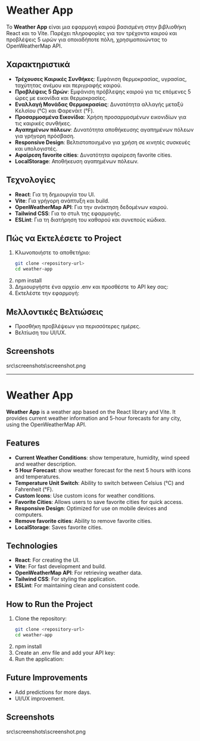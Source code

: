 # Weather App

Το **Weather App** είναι μια εφαρμογή καιρού βασισμένη στην βιβλιοθήκη React και το Vite. Παρέχει πληροφορίες για τον τρέχοντα καιρού και προβλέψεις 5 ωρών για οποιαδήποτε πόλη, χρησιμοποιώντας το OpenWeatherMap API.

## Χαρακτηριστικά

- **Τρέχουσες Καιρικές Συνθήκες**: Εμφάνιση θερμοκρασίας, υγρασίας, ταχύτητας ανέμου και περιγραφής καιρού.
- **Προβλέψεις 5 Ωρών**: Εμφάνιση πρόβλεψης καιρού για τις επόμενες 5 ώρες με εικονίδια και θερμοκρασίες.
- **Εναλλαγή Μονάδας Θερμοκρασίας**: Δυνατότητα αλλαγής μεταξύ Κελσίου (°C) και Φαρενάιτ (°F).
- **Προσαρμοσμένα Εικονίδια**: Χρήση προσαρμοσμένων εικονιδίων για τις καιρικές συνθήκες.
- **Αγαπημένων πόλεων**: Δυνατότητα αποθήκευσης αγαπημένων πόλεων για γρήγορη πρόσβαση.
- **Responsive Design**: Βελτιστοποιημένο για χρήση σε κινητές συσκευές και υπολογιστές.
- **Αφαίρεση favorite cities**: Δυνατότητα αφαίρεση favorite cities.
- **LocalStorage**: Αποθήκευση αγαπημένων πόλεων.

## Τεχνολογίες

- **React**: Για τη δημιουργία του UI.
- **Vite**: Για γρήγορη ανάπτυξη και build.
- **OpenWeatherMap API**: Για την ανάκτηση δεδομένων καιρού.
- **Tailwind CSS**: Για το στυλ της εφαρμογής.
- **ESLint**: Για τη διατήρηση του καθαρού και συνεπούς κώδικα.

## Πώς να Εκτελέσετε το Project

1. Κλωνοποιήστε το αποθετήριο:
   ```bash
   git clone <repository-url>
   cd weather-app
2. npm install
3. Δημιουργήστε ένα αρχείο .env και προσθέστε το API key σας:
4. Εκτελέστε την εφαρμογή:


## Μελλοντικές Βελτιώσεις 
- Προσθήκη προβλέψεων για περισσότερες ημέρες.
- Βελτίωση του UI/UX.

## Screenshots
src\screenshots\screenshot.png

------------------------------------------------------------------------------------

# Weather App

**Weather App** is a weather app based on the React library and Vite. It provides current weather information and 5-hour forecasts for any city, using the OpenWeatherMap API.

## Features

- **Current Weather Conditions**: show temperature, humidity, wind speed and weather description.
- **5 Hour Forecast**: show weather forecast for the next 5 hours with icons and temperatures.
- **Temperature Unit Switch**: Ability to switch between Celsius (°C) and Fahrenheit (°F).
- **Custom Icons**: Use custom icons for weather conditions.
- **Favorite Cities**: Allows users to save favorite cities for quick access.
- **Responsive Design**: Optimized for use on mobile devices and computers.
- **Remove favorite cities**: Ability to remove favorite cities.
- **LocalStorage**: Saves favorite cities.

## Technologies

- **React**: For creating the UI.
- **Vite**: For fast development and build.
- **OpenWeatherMap API**: For retrieving weather data.
- **Tailwind CSS**: For styling the application.
- **ESLint**: For maintaining clean and consistent code.

## How to Run the Project

1. Clone the repository:
   ```bash
   git clone <repository-url>
   cd weather-app
2. npm install
3. Create an .env file and add your API key:
4. Run the application:


## Future Improvements 
- Add predictions for more days.
- UI/UX improvement.

## Screenshots
src\screenshots\screenshot.png
